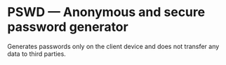 # PSWD — Anonymous and secure password generator

Generates passwords only on the client device and does not transfer any data to third parties.
